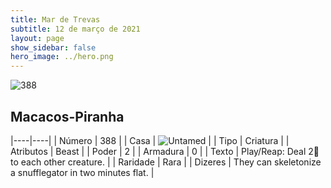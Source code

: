 ```yaml
---
title: Mar de Trevas
subtitle: 12 de março de 2021
layout: page
show_sidebar: false
hero_image: ../hero.png
---
```


![388](https://cdn.keyforgegame.com/media/card_front/pt/496_388_9WCFVMXQMVJG_pt.png)

## Macacos-Piranha

|----|----|
| Número | 388 |
| Casa | ![Untamed](https://archonarcana.com/images/thumb/b/bd/Untamed.png/22px-Untamed.png "Indomados") |
| Tipo | Criatura |
| Atributos | Beast |
| Poder | 2 |
| Armadura | 0 |
| Texto | Play/Reap: Deal 2 to each other creature. |
| Raridade | Rara |
| Dizeres | They can skeletonize a snufflegator in two minutes flat. |

